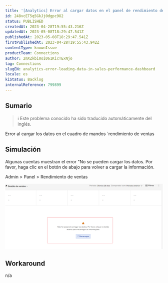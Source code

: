```yaml
---
title: '[Analytics] Error al cargar datos en el panel de rendimiento de ventas'
id: 248vcET5q5GkJj0dgpc9O2
status: PUBLISHED
createdAt: 2023-04-28T19:55:43.216Z
updatedAt: 2023-05-08T18:29:47.541Z
publishedAt: 2023-05-08T18:29:47.541Z
firstPublishedAt: 2023-04-28T19:55:43.942Z
contentType: knownIssue
productTeam: Connections
author: 2mXZkbi0oi061KicTExNjo
tag: Connections
slugEN: analytics-error-loading-data-in-sales-performance-dashboard
locale: es
kiStatus: Backlog
internalReference: 799899
---
```


## Sumario

>ℹ️ Este problema conocido ha sido traducido automáticamente del inglés.


Error al cargar los datos en el cuadro de mandos `rendimiento de ventas


##

## Simulación


Algunas cuentas muestran el error "No se pueden cargar los datos. Por favor, haga clic en el botón de abajo para volver a cargar la información.

Admin > Panel > Rendimiento de ventas

 ![](https://raw.githubusercontent.com/vtexdocs/known-issues/refs/heads/main/docs/es/known-issues/Connections/analytics-error-al-cargar-datos-en-el-panel-de-rendimiento-de-ventas_1.png)


##

## Workaround


n/a



